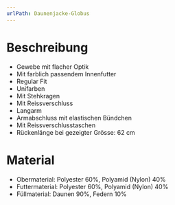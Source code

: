 ```yaml
---
urlPath: Daunenjacke-Globus
---
```


# Beschreibung

- Gewebe mit flacher Optik
- Mit farblich passendem Innenfutter
- Regular Fit
- Unifarben
- Mit Stehkragen
- Mit Reissverschluss
- Langarm
- Armabschluss mit elastischen Bündchen
- Mit Reissverschlusstaschen
- Rückenlänge bei gezeigter Grösse: 62 cm

# Material

- Obermaterial: Polyester 60%, Polyamid (Nylon) 40%
- Futtermaterial: Polyester 60%, Polyamid (Nylon) 40%
- Füllmaterial: Daunen 90%, Federn 10%
